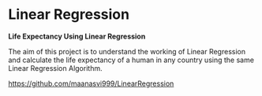 # Linear Regression
**Life Expectancy Using Linear Regression**

The aim of this project is to understand the working of Linear Regression and calculate the life expectancy of a human in any country using the same Linear Regression Algorithm.

https://github.com/maanasvi999/LinearRegression
